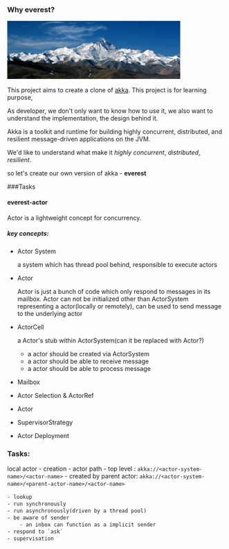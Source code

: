 ### Why everest?

<img src="./docs/images/mt-everest-summer.jpg" width="400"/>

This project aims to create a clone of [akka](http://akka.io). This project is for learning purpose,

As developer, we don't only want to know how to use it, we also want to understand the implementation, the design behind it.

Akka is a toolkit and runtime for building highly concurrent, distributed, and resilient message-driven applications on the JVM.

We'd like to understand what make it _highly concurrent_, _distributed_, _resilient_.

so let's create our own version of akka - **everest**


###Tasks

#### everest-actor
Actor is a lightweight concept for concurrency.

##### key concepts:

- Actor System

    a system which has thread pool behind, responsible to execute actors

- Actor

    Actor is just a bunch of code which only respond to messages in its mailbox.
    Actor can not be initialized other than ActorSystem
    representing a actor(locally or remotely), can be used to send message to the underlying actor

- ActorCell

    a Actor's stub within ActorSystem(can it be replaced with Actor?)

    - a actor should be created via ActorSystem
    - a actor should be able to receive message
    - a actor should be able to process message

- Mailbox
- Actor Selection & ActorRef
- Actor
- SupervisorStrategy
- Actor Deployment


### Tasks:
local actor
    - creation
        - actor path
           - top level :
                `akka://<actor-system-name>/<actor-name>`
           - created by parent actor:
                `akka://<actor-system-name>/<parent-actor-name>/<actor-name>`

    - lookup
    - run synchronously
    - run asynchronously(driven by a thread pool)
    - be aware of sender
        - an inbox can function as a implicit sender
    - respond to `ask` 
    - supervisation
